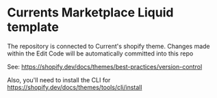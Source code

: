 # Currents Marketplace Liquid template

The repository is connected to Current's shopify theme. Changes made within the Edit Code will be automatically committed into this repo

See:
https://shopify.dev/docs/themes/best-practices/version-control

Also, you'll need to install the CLI for 
https://shopify.dev/docs/themes/tools/cli/install
